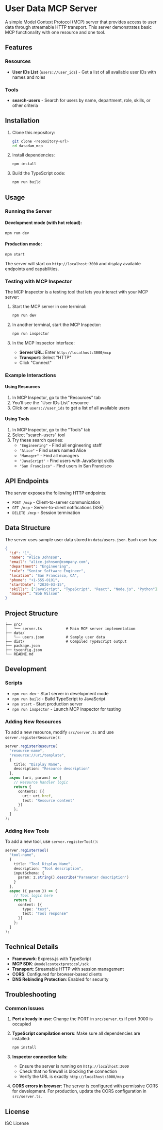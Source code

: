 # User Data MCP Server

A simple Model Context Protocol (MCP) server that provides access to user data through streamable HTTP transport. This server demonstrates basic MCP functionality with one resource and one tool.

## Features

### Resources
- **User IDs List** (`users://user_ids`) - Get a list of all available user IDs with names and roles

### Tools  
- **search-users** - Search for users by name, department, role, skills, or other criteria

## Installation

1. Clone this repository:
   ```bash
   git clone <repository-url>
   cd datadam_mcp
   ```

2. Install dependencies:
   ```bash
   npm install
   ```

3. Build the TypeScript code:
   ```bash
   npm run build
   ```

## Usage

### Running the Server

#### Development mode (with hot reload):
```bash
npm run dev
```

#### Production mode:
```bash
npm start
```

The server will start on `http://localhost:3000` and display available endpoints and capabilities.

### Testing with MCP Inspector

The MCP Inspector is a testing tool that lets you interact with your MCP server:

1. Start the MCP server in one terminal:
   ```bash
   npm run dev
   ```

2. In another terminal, start the MCP Inspector:
   ```bash
   npm run inspector
   ```

3. In the MCP Inspector interface:
   - **Server URL**: Enter `http://localhost:3000/mcp`
   - **Transport**: Select "HTTP"
   - Click "Connect"

### Example Interactions

#### Using Resources

1. In MCP Inspector, go to the "Resources" tab
2. You'll see the "User IDs List" resource
3. Click on `users://user_ids` to get a list of all available users

#### Using Tools

1. In MCP Inspector, go to the "Tools" tab  
2. Select "search-users" tool
3. Try these search queries:
   - `"Engineering"` - Find all engineering staff
   - `"Alice"` - Find users named Alice
   - `"Manager"` - Find all managers
   - `"JavaScript"` - Find users with JavaScript skills
   - `"San Francisco"` - Find users in San Francisco

## API Endpoints

The server exposes the following HTTP endpoints:

- `POST /mcp` - Client-to-server communication
- `GET /mcp` - Server-to-client notifications (SSE)
- `DELETE /mcp` - Session termination

## Data Structure

The server uses sample user data stored in `data/users.json`. Each user has:

```json
{
  "id": "1",
  "name": "Alice Johnson", 
  "email": "alice.johnson@company.com",
  "department": "Engineering",
  "role": "Senior Software Engineer",
  "location": "San Francisco, CA",
  "phone": "+1-555-0101",
  "startDate": "2020-03-15",
  "skills": ["JavaScript", "TypeScript", "React", "Node.js", "Python"],
  "manager": "Bob Wilson"
}
```

## Project Structure

```
├── src/
│   └── server.ts           # Main MCP server implementation
├── data/
│   └── users.json          # Sample user data
├── dist/                   # Compiled TypeScript output
├── package.json
├── tsconfig.json
└── README.md
```

## Development

### Scripts

- `npm run dev` - Start server in development mode
- `npm run build` - Build TypeScript to JavaScript  
- `npm start` - Start production server
- `npm run inspector` - Launch MCP Inspector for testing

### Adding New Resources

To add a new resource, modify `src/server.ts` and use `server.registerResource()`:

```typescript
server.registerResource(
  "resource-name",
  "resource://uri/template", 
  {
    title: "Display Name",
    description: "Resource description"
  },
  async (uri, params) => {
    // Resource handler logic
    return {
      contents: [{
        uri: uri.href,
        text: "Resource content"
      }]
    };
  }
);
```

### Adding New Tools

To add a new tool, use `server.registerTool()`:

```typescript
server.registerTool(
  "tool-name",
  {
    title: "Tool Display Name",
    description: "Tool description", 
    inputSchema: {
      param: z.string().describe("Parameter description")
    }
  },
  async ({ param }) => {
    // Tool logic here
    return {
      content: [{
        type: "text",
        text: "Tool response"
      }]
    };
  }
);
```

## Technical Details

- **Framework**: Express.js with TypeScript
- **MCP SDK**: `@modelcontextprotocol/sdk`
- **Transport**: Streamable HTTP with session management
- **CORS**: Configured for browser-based clients
- **DNS Rebinding Protection**: Enabled for security

## Troubleshooting

### Common Issues

1. **Port already in use**: Change the PORT in `src/server.ts` if port 3000 is occupied

2. **TypeScript compilation errors**: Make sure all dependencies are installed:
   ```bash
   npm install
   ```

3. **Inspector connection fails**: 
   - Ensure the server is running on `http://localhost:3000`
   - Check that no firewall is blocking the connection
   - Verify the URL is exactly `http://localhost:3000/mcp`

4. **CORS errors in browser**: The server is configured with permissive CORS for development. For production, update the CORS configuration in `src/server.ts`.

## License

ISC License
